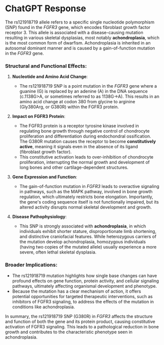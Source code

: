 # ChatGPT Response

The rs121918719 allele refers to a specific single nucleotide polymorphism (SNP) found in the *FGFR3* gene, which encodes fibroblast growth factor receptor 3. This allele is associated with a disease-causing mutation resulting in various skeletal dysplasias, most notably **achondroplasia**, which is the most common form of dwarfism. Achondroplasia is inherited in an autosomal dominant manner and is caused by a gain-of-function mutation in the *FGFR3* gene.

### Structural and Functional Effects:
1. **Nucleotide and Amino Acid Change**:
   - The rs121918719 SNP is a point mutation in the *FGFR3* gene where a guanine (G) is replaced by an adenine (A) in the DNA sequence (c.1138G>A, or sometimes referred to as 1138G→A). This results in an amino acid change at codon 380 from glycine to arginine (Gly380Arg, or G380R) within the FGFR3 protein.

2. **Impact on FGFR3 Protein**:
   - The FGFR3 protein is a receptor tyrosine kinase involved in regulating bone growth through negative control of chondrocyte proliferation and differentiation during endochondral ossification. The G380R mutation causes the receptor to become **constitutively active**, meaning it signals even in the absence of its ligand (fibroblast growth factor).
   - This constitutive activation leads to over-inhibition of chondrocyte proliferation, interrupting the normal growth and development of long bones and other cartilage-dependent structures.

3. **Gene Expression and Function**:
   - The gain-of-function mutation in *FGFR3* leads to overactive signaling in pathways, such as the MAPK pathway, involved in bone growth regulation, which ultimately restricts bone elongation. Importantly, the gene's coding sequence itself is not functionally impaired, but its altered activity disrupts normal skeletal development and growth.

4. **Disease Pathophysiology**:
   - This SNP is strongly associated with **achondroplasia**, in which individuals exhibit shorter stature, disproportionate limb shortening, and distinctive craniofacial features. While heterozygous carriers of the mutation develop achondroplasia, homozygous individuals (having two copies of the mutated allele) usually experience a more severe, often lethal skeletal dysplasia.

### Broader Implications:
- The rs121918719 mutation highlights how single base changes can have profound effects on gene function, protein activity, and cellular signaling pathways, ultimately affecting organismal development and phenotype.
- Because the mutation has a clear mechanism of action, it offers potential opportunities for targeted therapeutic interventions, such as inhibitors of FGFR3 signaling, to address the effects of the mutation in conditions like achondroplasia.

In summary, the rs121918719 SNP (G380R) in *FGFR3* affects the structure and function of both the gene and its protein product, causing constitutive activation of FGFR3 signaling. This leads to a pathological reduction in bone growth and contributes to the characteristic phenotype seen in achondroplasia.